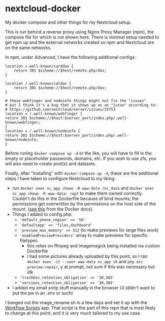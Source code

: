 # nextcloud-docker
My docker compose and other things for my Nextcloud setup.

This is run behind a reverse proxy using Nginx Proxy Manager (npm), the compose file for which is not shown here.
There is minimal setup needed to get npm up and the external networks created so npm and Nextcloud are on the same networks.

In npm, under Advanced, I have the following additional configs:
```
location /.well-known/carddav {
    return 301 $scheme://$host/remote.php/dav;
}

location /.well-known/caldav {
    return 301 $scheme://$host/remote.php/dav;
}

# these webfinger and nodeinfo things might not fix the "issues"
# but I think it's a bug that it shows up as an "issue" according to:
# https://github.com/nextcloud/server/issues/25753
location = /.well-known/webfinger {
return 301 $scheme://$host:$server_port/index.php/.well-known/webfinger;
}
location = /.well-known/nodeinfo {
return 301 $scheme://$host:$server_port/index.php/.well-known/nodeinfo;
}
```

Before runing `docker-compose up -d` or the like, you will have to fill in the empty or placeholder passwords, domains, etc.
If you wish to use zfs, you will also need to create pool(s) and datasets.

Finally, after "installing" with `docker-compose up -d`, these are the additional steps I have taken to configure Nextcloud to my liking:
- run `docker exec nc_app chown -R www-data /nc_data` and `docker exec nc_app chown -R www-data: /opt` to make them owned correctly. Couldn't do this in the Dockerfile because of bind mounts; the permissions get overwritten by the permissions on the host side of the mount. ([see this](https://docs.docker.com/storage/bind-mounts/#mount-into-a-non-empty-directory-on-the-container) from the Docker docs).
- Things I added to config.php:
  - `'default_phone_region' => 'US'`
  - `'defaultapp' => 'files,dashboard'`
  - `'preview_max_memory' => 512` (to make previews for large files work)
  - `'enabledPreviewProviders'` array to make previews for specific filetypes
    - this relies on ffmpeg and imagemagick being installed via custom Dockerfile
    - I had some pictures already uploaded by this point, so I ran `docker exec -it --user www-data nc_app sh` and `php occ preview:repair`, y at prompt, not sure if this was necessary but idk
  - `'trashbin_retention_obligation' => '30,365'`
  - `'versions_retention_obligation' => '30,365'`
- I added my email smtp stuff manually in the browser UI (didn't want to put the pw in an .env or such)

I banged out the image_rename.sh in a few days and set it up with the [Workflow Scripts](https://apps.nextcloud.com/apps/workflow_script) app. That script is the part of this repo that is most likely to change at this point, and it is very much tailored to my use case.
